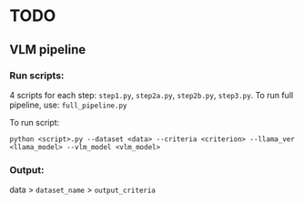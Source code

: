 # TODO

## VLM pipeline

### Run scripts:
4 scripts for each step: `step1.py`, `step2a.py`, `step2b.py`, `step3.py`. To run full pipeline, use: `full_pipeline.py`

To run script:

`python <script>.py --dataset <data> --criteria <criterion> --llama_ver <llama_model> --vlm_model <vlm_model>`

### Output: 
data > `dataset_name` > `output_criteria`
